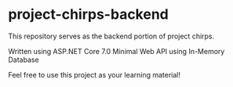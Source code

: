 # project-chirps-backend

This repository serves as the backend portion of project chirps.

Written using ASP.NET Core 7.0 Minimal Web API using In-Memory Database

Feel free to use this project as your learning material!
